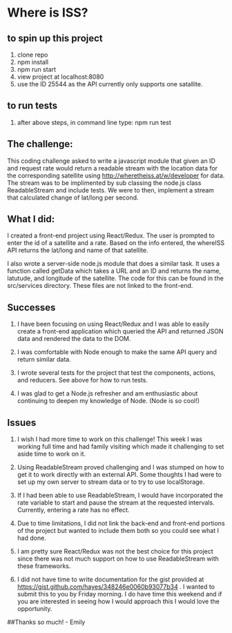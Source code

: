 # Where is ISS?

## to spin up this project
1. clone repo
2. npm install
3. npm run start
4. view project at localhost:8080
5. use the ID 25544 as the API currently only supports one satallite.

## to run tests
1. after above steps, in command line type: npm run test

## The challenge:

This coding challenge asked to write a javascript module that given an ID and request rate would return a readable stream with the location data
for the corresponding satellite using http://wheretheiss.at/w/developer for data.
The stream was to be implimented by sub classing the node.js class ReadableStream and include tests.
We were to then, implement a stream that calculated change of lat/long per second.


## What I did:

I created a front-end project using React/Redux. The user is prompted to enter the id of a satellite and a rate. Based on the info entered, 
the whereISS API returns the lat/long and name of that satellite.

I also wrote a server-side node.js module that does a similar task. It uses a function called getData which takes a URL and an ID and returns
the name, latutude, and longitude of the satellite. The code for this can be found in the src/services directory. These files are not linked to the front-end.


## Successes

1. I have been focusing on using React/Redux and I was able to easily create a front-end application which queried the API and returned
JSON data and rendered the data to the DOM. 

2. I was comfortable with Node enough to make the same API query and return similar data.

3. I wrote several tests for the project that test the components, actions, and reducers. See above for how to run tests.

4. I was glad to get a Node.js refresher and am enthusiastic about continuing to deepen my knowledge of Node. (Node is so cool!)

## Issues

1. I wish I had more time to work on this challenge! This week I was working full time and had family visiting which made it challenging to 
set aside time to work on it.

2. Using ReadableStream proved challenging and I was stumped on how to get it to work directly with an external API. Some thoughts I had were to set up
my own server to stream data or to try to use localStorage.

3. If I had been able to use ReadableStream, I would have incorporated the rate variable to start and pause the stream at the requested intervals. Currently, entering a rate has no effect.

4. Due to time limitations, I did not link the back-end and front-end portions of the project but wanted to include them both so you could see what I had done.

5. I am pretty sure React/Redux was not the best choice for this project since there was not much support on how to use ReadableStream with these frameworks.

6. I did not have time to write documentation for the gist provided  at https://gist.github.com/hayes/348246e0060b93077b34 .
I wanted to submit this to you by Friday morning. I do have time this weekend and if you are interested in seeing how I would approach this I
would love the opportunity.

##Thanks so much! - Emily
